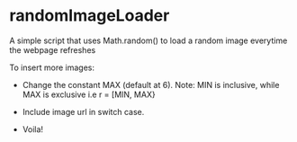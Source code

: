 randomImageLoader
=================

A simple script that uses Math.random() to load a random image everytime the webpage refreshes

To insert more images: 

- Change the constant MAX (default at 6).
Note: MIN is inclusive, while MAX is exclusive i.e r = [MIN, MAX}

- Include image url in switch case.

- Voila!
